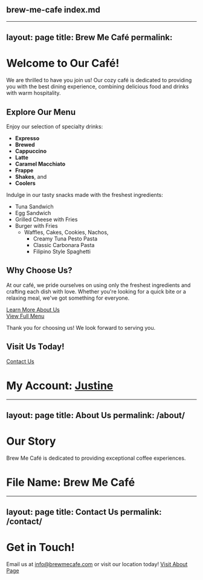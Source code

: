 brew-me-cafe
index.md
---
---
layout: page
title: Brew Me Café
permalink: 
---

# Welcome to Our Café!

We are thrilled to have you join us! Our cozy café is dedicated to providing you with the best dining experience, combining delicious food and drinks with warm hospitality.

## Explore Our Menu

Enjoy our selection of specialty drinks:
- **Expresso**
- **Brewed**
- **Cappuccino**
- **Latte**
- **Caramel Macchiato**
- **Frappe**
- **Shakes**, and 
- **Coolers**

Indulge in our tasty snacks made with the freshest ingredients:
- Tuna Sandwich
- Egg Sandwich
- Grilled Cheese with Fries
- Burger with Fries
  - Waffles, Cakes, Cookies, Nachos,
    - Creamy Tuna Pesto Pasta 
    - Classic Carbonara Pasta 
    - Filipino Style Spaghetti

## Why Choose Us?

At our café, we pride ourselves on using only the freshest ingredients and crafting each dish with love. Whether you're looking for a quick bite or a relaxing meal, we've got something for everyone.

[Learn More About Us](about.md)  
[View Full Menu](menu.md)

Thank you for choosing us! We look forward to serving you.

## Visit Us Today!

[Contact Us](contact.html)

# My Account: [Justine](https://www.facebook.com/justinelee72)
---
layout: page
title: About Us
permalink: /about/
---

# Our Story

Brew Me Café is dedicated to providing exceptional coffee experiences.
# File Name: Brew Me Café

---
layout: page
title: Contact Us
permalink: /contact/
---

# Get in Touch!

Email us at [info@brewmecafe.com](mailto://brewmecafe00@gmail.com) or visit our location today!
[Visit About Page](https://www.facebook.com/goodshit.page/)
